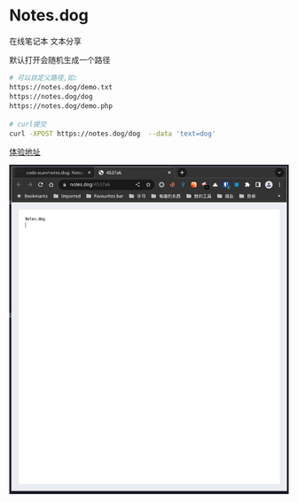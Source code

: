 # Notes.dog

在线笔记本 文本分享


默认打开会随机生成一个路径

```bash
# 可以自定义路径,如:
https://notes.dog/demo.txt 
https://notes.dog/dog  
https://notes.dog/demo.php

# curl提交
curl -XPOST https://notes.dog/dog  --data 'text=dog'

```


[体验地址](https://notes.dog)


![img](img/index.png)